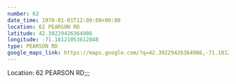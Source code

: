 ```yaml
---
number: 62
date_time: 1970-01-01T12:00:00+00:00
location: 62 PEARSON RD
latitude: 42.39229426364986
longitude: -71.18121053612848
type: PEARSON RD
google_maps_link: https://maps.google.com/?q=42.39229426364986,-71.18121053612848
---
```


Location: 62 PEARSON RD;;;

